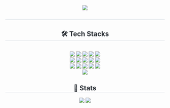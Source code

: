 <div align= "center">
    <img src="https://capsule-render.vercel.app/api?type=waving&color=auto&height=180&text=Let's%20dev%20with%20a%20smile%20😀&animation=fadeIn&fontColor=000000&fontSize=50" />
    </div>
    <div align= "center"> 
    <h2 style="border-bottom: 1px solid #d8dee4; color: #282d33;">  </h2>  
    <div style="font-weight: 700; font-size: 15px; text-align: center; color: #282d33;">  </div> 
    </div>
    <div align= "center">
    <h2 style="border-bottom: 1px solid #d8dee4; color: #282d33;"> 🛠️ Tech Stacks </h2> <br> 
    <div style="margin: 0 auto; text-align: center;" align= "center"> <img src="https://img.shields.io/badge/C-A8B9CC?style=flat&logo=C&logoColor=white">
          <img src="https://img.shields.io/badge/Docker-2496ED?style=flat&logo=Docker&logoColor=white">
          <img src="https://img.shields.io/badge/Firebase-FFCA28?style=flat&logo=Firebase&logoColor=white">
          <img src="https://img.shields.io/badge/Git-F05032?style=flat&logo=Git&logoColor=white">
          <img src="https://img.shields.io/badge/Github-181717?style=flat&logo=Github&logoColor=white">
          <br/><img src="https://img.shields.io/badge/HTML5-E34F26?style=flat&logo=HTML5&logoColor=white">
          <img src="https://img.shields.io/badge/Javascript-F7DF1E?style=flat&logo=Javascript&logoColor=white">
          <img src="https://img.shields.io/badge/Linux-FCC624?style=flat&logo=Linux&logoColor=white">
          <img src="https://img.shields.io/badge/MongoDB-47A248?style=flat&logo=MongoDB&logoColor=white">
          <img src="https://img.shields.io/badge/Node.js-339933?style=flat&logo=Node.js&logoColor=white">
          <br/><img src="https://img.shields.io/badge/Notion-000000?style=flat&logo=Notion&logoColor=white">
          <img src="https://img.shields.io/badge/Python-3776AB?style=flat&logo=Python&logoColor=white">
          <img src="https://img.shields.io/badge/React-61DAFB?style=flat&logo=React&logoColor=white">
          <img src="https://img.shields.io/badge/Selenium-43B02A?style=flat&logo=Selenium&logoColor=white">
          <img src="https://img.shields.io/badge/Tailwind CSS-06B6D4?style=flat&logo=Tailwind CSS&logoColor=white">
          <br/><img src="https://img.shields.io/badge/Vue.js-4FC08D?style=flat&logo=Vue.js&logoColor=white">
          </div>
    </div>
    <!-- <div align= "center">
    <h2 style="border-bottom: 1px solid #d8dee4; color: #282d33;"> 🧑‍💻 Contact me </h2> <br> 
    <div align= "center"> <a href=> <img src="https://img.shields.io/badge/Instagram-E4405F?style=flat&logo=Instagram&logoColor=white&link="> </a>
         <a href=mailto:> <img src="https://img.shields.io/badge/Gmail-EA4335?style=flat&logo=Gmail&logoColor=white&link=mailto:"> </a>
          </div>  <br> 
    <div align= "center"> <a href="https://hits.seeyoufarm.com"> <img src="https://hits.seeyoufarm.com/api/count/incr/badge.svg?url=https%3A%2F%2Fgithub.com%2Fdev-smile%2F&count_bg=%23000000&title_bg=%23000000&icon=github.svg&icon_color=%23FFFFFF&title=GitHub&edge_flat=false"/></a>
       </div> 
    </div> -->
    <div align= "center"> 
    <h2 style="border-bottom: 1px solid #d8dee4; color: #282d33;"> 🏅 Stats </h2> <div align= "center"> <img src="https://github-readme-stats.vercel.app/api?username=dev-smile&bg_color=180,000000,&title_color=000000&text_color=000000"
         /> <img src="https://github-readme-stats.vercel.app/api/top-langs/?username=dev-smile&layout=compact&bg_color=180,000000,&title_color=000000&text_color=000000"
           /> </div> 
    </div>
    
